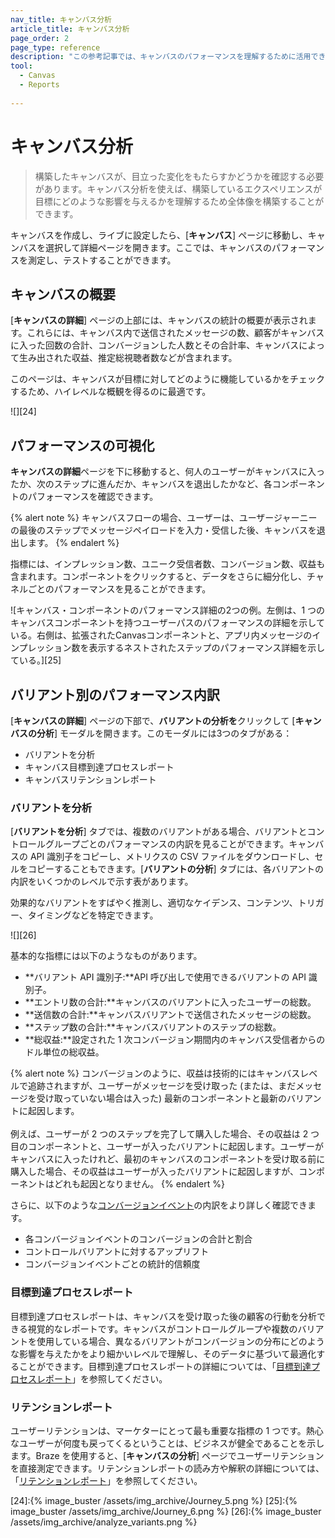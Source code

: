 ```yaml
---
nav_title: キャンバス分析
article_title: キャンバス分析
page_order: 2
page_type: reference
description: "この参考記事では、キャンバスのパフォーマンスを理解するために活用できるさまざまな分析とレポートについて説明します。"
tool: 
  - Canvas
  - Reports
  
---
```


# キャンバス分析

> 構築したキャンバスが、目立った変化をもたらすかどうかを確認する必要があります。キャンバス分析を使えば、構築しているエクスペリエンスが目標にどのような影響を与えるかを理解するため全体像を構築することができます。 

キャンバスを作成し、ライブに設定したら、\[**キャンバス**] ページに移動し、キャンバスを選択して詳細ページを開きます。ここでは、キャンバスのパフォーマンスを測定し、テストすることができます。

## キャンバスの概要

\[**キャンバスの詳細**] ページの上部には、キャンバスの統計の概要が表示されます。これらには、キャンバス内で送信されたメッセージの数、顧客がキャンバスに入った回数の合計、コンバージョンした人数とその合計率、キャンバスによって生み出された収益、推定総視聴者数などが含まれます。 

このページは、キャンバスが目標に対してどのように機能しているかをチェックするため、ハイレベルな概観を得るのに最適です。

![][24]

## パフォーマンスの可視化

**キャンバスの詳細**ページを下に移動すると、何人のユーザーがキャンバスに入ったか、次のステップに進んだか、キャンバスを退出したかなど、各コンポーネントのパフォーマンスを確認できます。 

{% alert note %}
キャンバスフローの場合、ユーザーは、ユーザージャーニーの最後のステップでメッセージペイロードを入力・受信した後、キャンバスを退出します。
{% endalert %}

指標には、インプレッション数、ユニーク受信者数、コンバージョン数、収益も含まれます。コンポーネントをクリックすると、データをさらに細分化し、チャネルごとのパフォーマンスを見ることができます。

![キャンバス・コンポーネントのパフォーマンス詳細の2つの例。左側は、1 つのキャンバスコンポーネントを持つユーザーパスのパフォーマンスの詳細を示している。右側は、拡張されたCanvasコンポーネントと、アプリ内メッセージのインプレッション数を表示するネストされたステップのパフォーマンス詳細を示している。][25]

## バリアント別のパフォーマンス内訳

\[**キャンバスの詳細**] ページの下部で、**バリアントの分析を**クリックして \[**キャンバスの分析**] モーダルを開きます。このモーダルには3つのタブがある： 

- バリアントを分析
- キャンバス目標到達プロセスレポート
- キャンバスリテンションレポート

### バリアントを分析

\[**バリアントを分析**] タブでは、複数のバリアントがある場合、バリアントとコントロールグループごとのパフォーマンスの内訳を見ることができます。キャンバスの API 識別子をコピーし、メトリクスの CSV ファイルをダウンロードし、セルをコピーすることもできます。\[**バリアントの分析**] タブには、各バリアントの内訳をいくつかのレベルで示す表があります。 

効果的なバリアントをすばやく推測し、適切なケイデンス、コンテンツ、トリガー、タイミングなどを特定できます。

![][26]

基本的な指標には以下のようなものがあります。  

- **バリアント API 識別子:**API 呼び出しで使用できるバリアントの API 識別子。
- **エントリ数の合計:**キャンバスのバリアントに入ったユーザーの総数。
- **送信数の合計:**キャンバスバリアントで送信されたメッセージの総数。
- **ステップ数の合計:**キャンバスバリアントのステップの総数。
- **総収益:**設定された 1 次コンバージョン期間内のキャンバス受信者からのドル単位の総収益。

{% alert note %}
コンバージョンのように、収益は技術的にはキャンバスレベルで追跡されますが、ユーザーがメッセージを受け取った (または、まだメッセージを受け取っていない場合は入った) 最新のコンポーネントと最新のバリアントに起因します。<br><br>
例えば、ユーザーが 2 つのステップを完了して購入した場合、その収益は 2 つ目のコンポーネントと、ユーザーが入ったバリアントに起因します。ユーザーがキャンバスに入ったけれど、最初のキャンバスのコンポーネントを受け取る前に購入した場合、その収益はユーザーが入ったバリアントに起因しますが、コンポーネントはどれも起因となりません。
{% endalert %}

さらに、以下のような[コンバージョンイベント]({{site.baseurl}}/user_guide/engagement_tools/campaigns/building_campaigns/conversion_events/)の内訳をより詳しく確認できます。

- 各コンバージョンイベントのコンバージョンの合計と割合
- コントロールバリアントに対するアップリフト
- コンバージョンイベントごとの統計的信頼度

### 目標到達プロセスレポート

目標到達プロセスレポートは、キャンバスを受け取った後の顧客の行動を分析できる視覚的なレポートです。キャンバスがコントロールグループや複数のバリアントを使用している場合、異なるバリアントがコンバージョンの分布にどのような影響を与えたかをより細かいレベルで理解し、そのデータに基づいて最適化することができます。目標到達プロセスレポートの詳細については、「[目標到達プロセスレポート][2]」を参照してください。

### リテンションレポート

ユーザーリテンションは、マーケターにとって最も重要な指標の 1 つです。熱心なユーザーが何度も戻ってくるということは、ビジネスが健全であることを示します。Braze を使用すると、\[**キャンバスの分析**] ページでユーザーリテンションを直接測定できます。リテンションレポートの読み方や解釈の詳細については、「[リテンションレポート][1]」を参照してください。

[1]: {{site.baseurl}}/user_guide/engagement_tools/canvas/retention_reports/
[2]: {{site.baseurl}}/user_guide/engagement_tools/canvas/canvas_funnel_reports/
[24]:{% image_buster /assets/img_archive/Journey_5.png %}
[25]:{% image_buster /assets/img_archive/Journey_6.png %}
[26]:{% image_buster /assets/img_archive/analyze_variants.png %}
